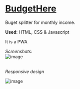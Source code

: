 <h1><a href="https://budgethere.netlify.app/" rel="noopener">  BudgetHere</a></h1>

<p>Buget splitter for monthly income.</p>
<p><b>Used</b>:  HTML, CSS & Javascript</p>
<p>It is a PWA</p>

<em>Screenshots: </em> <br>
![image](https://github.com/darshan2202/budget-here/assets/113721512/a419b71b-1649-46db-91f9-ca33c10f5a4f)

<br>
<em>Responsive design </em>

![image](https://github.com/darshan2202/budget-here/assets/113721512/1ebd9825-33af-4713-905f-a9eb0975b2f6)


